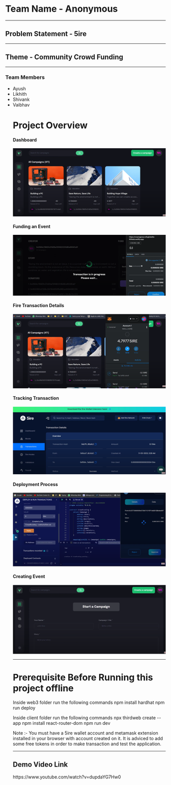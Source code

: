 <h1>Team Name - Anonymous</h1>
<hr>
<h2>Problem Statement - 5ire</h2>
<hr>
<h2>Theme - Community Crowd Funding </h2>
<hr>
<H3>Team Members</H3>
<ul>
<li>Ayush</li>
<li>Likhith</li>
<li>Shivank</li>
<li>Vaibhav</li>
<h1>Project Overview</h1>
<h4>Dashboard</h4>
<img src="./assets/dashboard.png">
<h4>Funding an Event</h4>
<img src="./assets/payment.png">
<h4>Fire Transaction Details</h4>
<img src="./assets/payment2.png">
<h4>Tracking Transaction </h4>
<img src="./assets/TRansaction.png">
<h4>Deployment Process</h4>
<img src="./assets/deploying.png">
<h4>Creating Event</h4>
<img src="./assets/creating event.png">
<hr>
<h1> Prerequisite Before Running this project offline </h1>
Inside web3 folder run the following commands
npm install hardhat
npm run deploy

Inside client folder run the following commands
npx thirdweb create --app
npm install react-router-dom
npm run dev

Note :- You must have a 5ire wallet account and metamask extension installed in your browser with account created on it. It is adviced to add some free tokens in order to make transaction and test the application.
<hr>
<h2> Demo Video Link </h2>
https://www.youtube.com/watch?v=dupdaYG7Hw0
